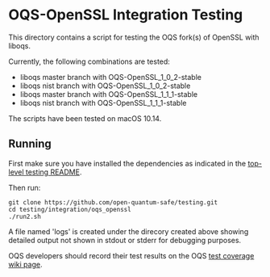 OQS-OpenSSL Integration Testing
===============================

This directory contains a script for testing the OQS fork(s) of OpenSSL with liboqs.

Currently, the following combinations are tested:

- liboqs master branch with OQS-OpenSSL\_1\_0\_2-stable
- liboqs nist branch with OQS-OpenSSL\_1\_0\_2-stable
- liboqs master branch with OQS-OpenSSL\_1\_1\_1-stable
- liboqs nist branch with OQS-OpenSSL\_1\_1\_1-stable

The scripts have been tested on macOS 10.14.

Running
-------

First make sure you have installed the dependencies as indicated in the [top-level testing README](https://github.com/open-quantum-safe/testing/blob/master/README.md).

Then run:

	git clone https://github.com/open-quantum-safe/testing.git
	cd testing/integration/oqs_openssl
	./run2.sh

A file named 'logs' is created under the direcory created above showing detailed output not shown in stdout or stderr for debugging purposes.  

OQS developers should record their test results on the OQS [test coverage wiki page](https://github.com/open-quantum-safe/testing/wiki/Configurations-test-coverage).
